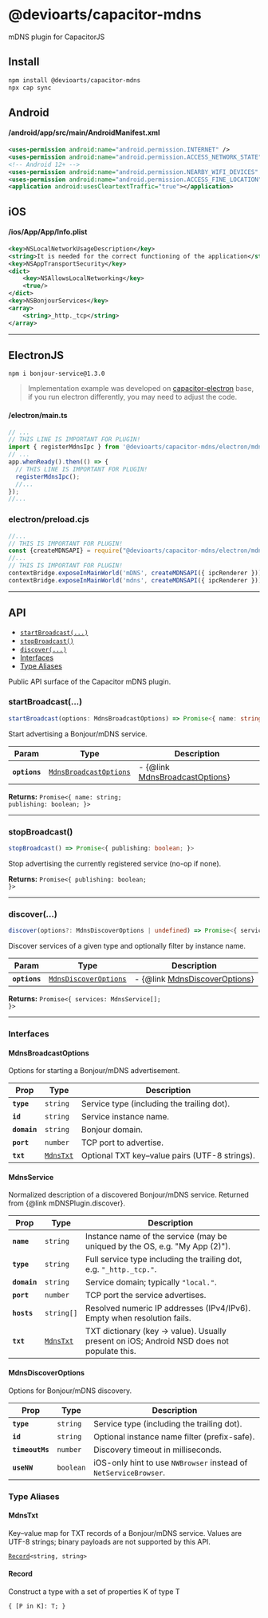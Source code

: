 # @devioarts/capacitor-mdns

mDNS plugin for CapacitorJS

## Install

```bash
npm install @devioarts/capacitor-mdns
npx cap sync
```

## Android
#### /android/app/src/main/AndroidManifest.xml
```xml
<uses-permission android:name="android.permission.INTERNET" />
<uses-permission android:name="android.permission.ACCESS_NETWORK_STATE" />
<!-- Android 12+ -->
<uses-permission android:name="android.permission.NEARBY_WIFI_DEVICES" />
<uses-permission android:name="android.permission.ACCESS_FINE_LOCATION" />
<application android:usesCleartextTraffic="true"></application>
```

## iOS
#### /ios/App/App/Info.plist
```xml
<key>NSLocalNetworkUsageDescription</key>
<string>It is needed for the correct functioning of the application</string>
<key>NSAppTransportSecurity</key>
<dict>
    <key>NSAllowsLocalNetworking</key>
    <true/>
</dict>
<key>NSBonjourServices</key>
<array>
    <string>_http._tcp</string>
</array>
```

---
## ElectronJS

```shell
npm i bonjour-service@1.3.0
```

> Implementation example was developed on [capacitor-electron](https://github.com/devioarts/capacitor-examples/tree/main/capacitor-electron)
> base, if you run electron differently, you may need to adjust the code.

#### /electron/main.ts

```typescript
// ...
// THIS LINE IS IMPORTANT FOR PLUGIN!
import { registerMdnsIpc } from '@devioarts/capacitor-mdns/electron/mdns'
// ...
app.whenReady().then(() => {
  // THIS LINE IS IMPORTANT FOR PLUGIN!
  registerMdnsIpc();
  //...
});
//...
```
### electron/preload.cjs
```javascript
//...
// THIS IS IMPORTANT FOR PLUGIN!
const {createMDNSAPI} = require("@devioarts/capacitor-mdns/electron/mdns-bridge.cjs");
//...
// THIS IS IMPORTANT FOR PLUGIN!
contextBridge.exposeInMainWorld('mDNS', createMDNSAPI({ ipcRenderer }));
contextBridge.exposeInMainWorld('mdns', createMDNSAPI({ ipcRenderer })) // alias
```
---
## API

<docgen-index>

* [`startBroadcast(...)`](#startbroadcast)
* [`stopBroadcast()`](#stopbroadcast)
* [`discover(...)`](#discover)
* [Interfaces](#interfaces)
* [Type Aliases](#type-aliases)

</docgen-index>

<docgen-api>
<!--Update the source file JSDoc comments and rerun docgen to update the docs below-->

Public API surface of the Capacitor mDNS plugin.

### startBroadcast(...)

```typescript
startBroadcast(options: MdnsBroadcastOptions) => Promise<{ name: string; publishing: boolean; }>
```

Start advertising a Bonjour/mDNS service.

| Param         | Type                                                                  | Description                                                        |
| ------------- | --------------------------------------------------------------------- | ------------------------------------------------------------------ |
| **`options`** | <code><a href="#mdnsbroadcastoptions">MdnsBroadcastOptions</a></code> | - {@link <a href="#mdnsbroadcastoptions">MdnsBroadcastOptions</a>} |

**Returns:** <code>Promise&lt;{ name: string; publishing: boolean; }&gt;</code>

--------------------


### stopBroadcast()

```typescript
stopBroadcast() => Promise<{ publishing: boolean; }>
```

Stop advertising the currently registered service (no-op if none).

**Returns:** <code>Promise&lt;{ publishing: boolean; }&gt;</code>

--------------------


### discover(...)

```typescript
discover(options?: MdnsDiscoverOptions | undefined) => Promise<{ services: MdnsService[]; }>
```

Discover services of a given type and optionally filter by instance name.

| Param         | Type                                                                | Description                                                      |
| ------------- | ------------------------------------------------------------------- | ---------------------------------------------------------------- |
| **`options`** | <code><a href="#mdnsdiscoveroptions">MdnsDiscoverOptions</a></code> | - {@link <a href="#mdnsdiscoveroptions">MdnsDiscoverOptions</a>} |

**Returns:** <code>Promise&lt;{ services: MdnsService[]; }&gt;</code>

--------------------


### Interfaces


#### MdnsBroadcastOptions

Options for starting a Bonjour/mDNS advertisement.

| Prop         | Type                                        | Description                                   |
| ------------ | ------------------------------------------- | --------------------------------------------- |
| **`type`**   | <code>string</code>                         | Service type (including the trailing dot).    |
| **`id`**     | <code>string</code>                         | Service instance name.                        |
| **`domain`** | <code>string</code>                         | Bonjour domain.                               |
| **`port`**   | <code>number</code>                         | TCP port to advertise.                        |
| **`txt`**    | <code><a href="#mdnstxt">MdnsTxt</a></code> | Optional TXT key–value pairs (UTF-8 strings). |


#### MdnsService

Normalized description of a discovered Bonjour/mDNS service.
Returned from {@link mDNSPlugin.discover}.

| Prop         | Type                                        | Description                                                                               |
| ------------ | ------------------------------------------- | ----------------------------------------------------------------------------------------- |
| **`name`**   | <code>string</code>                         | Instance name of the service (may be uniqued by the OS, e.g. "My App (2)").               |
| **`type`**   | <code>string</code>                         | Full service type including the trailing dot, e.g. `"_http._tcp."`.                       |
| **`domain`** | <code>string</code>                         | Service domain; typically `"local."`.                                                     |
| **`port`**   | <code>number</code>                         | TCP port the service advertises.                                                          |
| **`hosts`**  | <code>string[]</code>                       | Resolved numeric IP addresses (IPv4/IPv6). Empty when resolution fails.                   |
| **`txt`**    | <code><a href="#mdnstxt">MdnsTxt</a></code> | TXT dictionary (key → value). Usually present on iOS; Android NSD does not populate this. |


#### MdnsDiscoverOptions

Options for Bonjour/mDNS discovery.

| Prop            | Type                 | Description                                                      |
| --------------- | -------------------- | ---------------------------------------------------------------- |
| **`type`**      | <code>string</code>  | Service type (including the trailing dot).                       |
| **`id`**        | <code>string</code>  | Optional instance name filter (prefix-safe).                     |
| **`timeoutMs`** | <code>number</code>  | Discovery timeout in milliseconds.                               |
| **`useNW`**     | <code>boolean</code> | iOS-only hint to use `NWBrowser` instead of `NetServiceBrowser`. |


### Type Aliases


#### MdnsTxt

Key–value map for TXT records of a Bonjour/mDNS service.
Values are UTF-8 strings; binary payloads are not supported by this API.

<code><a href="#record">Record</a>&lt;string, string&gt;</code>


#### Record

Construct a type with a set of properties K of type T

<code>{ [P in K]: T; }</code>

</docgen-api>
